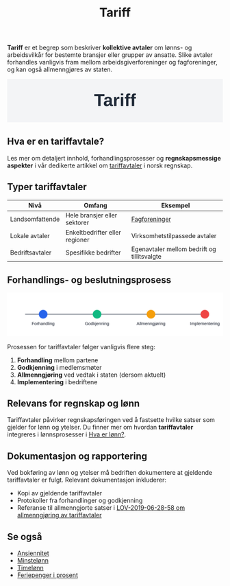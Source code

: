 ﻿---
title: "Tariff"
seoTitle: "Tariff"
description: '**Tariff** er et begrep som beskriver **kollektive avtaler** om lønns- og arbeidsvilkår for bestemte bransjer eller grupper av ansatte. Slike avtaler forhandl...'
---

**Tariff** er et begrep som beskriver **kollektive avtaler** om lønns- og arbeidsvilkår for bestemte bransjer eller grupper av ansatte. Slike avtaler forhandles vanligvis fram mellom arbeidsgiverforeninger og fagforeninger, og kan også allmenngjøres av staten.

![Tariff](tariff-image.svg)

## Hva er en tariffavtale?

Les mer om detaljert innhold, forhandlingsprosesser og **regnskapsmessige aspekter** i vår dedikerte artikkel om [tariffavtaler](/blogs/regnskap/tariffavtale "Hva er en Tariffavtale? En Komplett Guide til Tariffavtaler") i norsk regnskap.

## Typer tariffavtaler

| Nivå                   | Omfang                        | Eksempel                          |
|------------------------|-------------------------------|-----------------------------------|
| Landsomfattende        | Hele bransjer eller sektorer  | [Fagforeninger](/blogs/regnskap/hva-er-fagforening "Hva er Fagforening? En Guide til Fagforening") |
| Lokale avtaler         | Enkeltbedrifter eller regioner| Virksomhetstilpassede avtaler     |
| Bedriftsavtaler        | Spesifikke bedrifter          | Egenavtaler mellom bedrift og tillitsvalgte |

## Forhandlings- og beslutningsprosess

![Tariffforhandlingsprosess](tariff-timeline.svg)

Prosessen for tariffavtaler følger vanligvis flere steg:

1. **Forhandling** mellom partene
2. **Godkjenning** i medlemsmøter
3. **Allmenngjøring** ved vedtak i staten (dersom aktuelt)
4. **Implementering** i bedriftene

## Relevans for regnskap og lønn

Tariffavtaler påvirker regnskapsføringen ved å fastsette hvilke satser som gjelder for lønn og ytelser. Du finner mer om hvordan **tariffavtaler** integreres i lønnsprosesser i [Hva er lønn?](/blogs/regnskap/hva-er-lonn "Hva er lønn? Komplett Guide til Lønn i Regnskap").

## Dokumentasjon og rapportering

Ved bokføring av lønn og ytelser må bedriften dokumentere at gjeldende tariffavtaler er fulgt. Relevant dokumentasjon inkluderer:

* Kopi av gjeldende tariffavtaler
* Protokoller fra forhandlinger og godkjenning
* Referanse til allmenngjorte satser i [LOV-2019-06-28-58 om allmenngjøring av tariffavtaler](/blogs/regnskap/hva-er-allmenngjoringsloven "Hva er Allmenngjøringsloven?")

## Se også

* [Ansiennitet](/blogs/regnskap/ansiennitet "Ansiennitet i Norsk Regnskap")
* [Minstelønn](/blogs/regnskap/minstelonn "Minstelønn i Regnskap")
* [Timelønn](/blogs/regnskap/hva-er-timelonn "Hva er Timelønn? Guide til Timelønn og Overtid")
* [Feriepenger i prosent](/blogs/regnskap/feriepenger-i-prosent "Feriepenger i Prosent: Satser, Beregning og Regnskapsføring")









